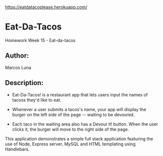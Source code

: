 https://eatdatacoplease.herokuapp.com/

# Eat-Da-Tacos

Homework Week 15 - Eat-da-tacos

## Author: 
Marcos Luna


## **Description:**

* Eat-Da-Tacos! is a restaurant app that lets users input the names of tacoss they'd like to eat.

* Whenever a user submits a tacos's name, your app will display the burger on the left side of the page -- waiting to be devoured.

* Each taco in the waiting area also has a Devour it! button. When the user clicks it, the burger will move to the right side of the page.



This application demonstrates a simple full stack application featuring the use of Node, Express server, MySQL and HTML templating using Handlebars.

